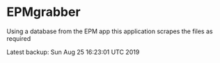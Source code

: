 # EPMgrabber
Using a database from the EPM app this application scrapes the files as required


Latest backup: Sun Aug 25 16:23:01 UTC 2019
